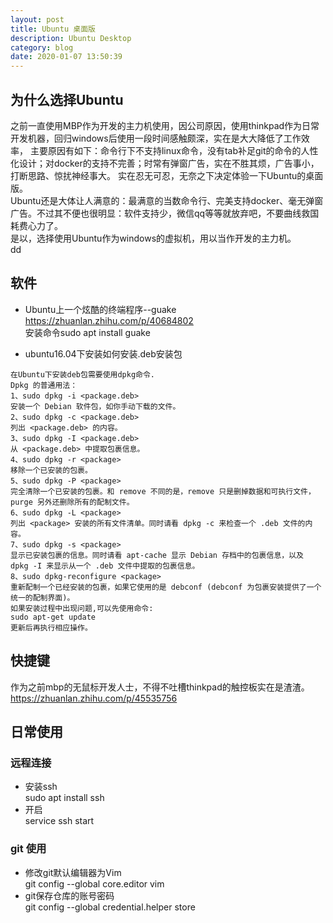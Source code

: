```yaml
---
layout: post
title: Ubuntu 桌面版
description: Ubuntu Desktop
category: blog
date: 2020-01-07 13:50:39
---
```



## 为什么选择Ubuntu 
之前一直使用MBP作为开发的主力机使用，因公司原因，使用thinkpad作为日常开发机器，回归windows后使用一段时间感触颇深，实在是大大降低了工作效率，
主要原因有如下：命令行下不支持linux命令，没有tab补足git的命令的人性化设计；对docker的支持不完善；时常有弹窗广告，实在不胜其烦，广告事小，打断思路、惊扰神经事大。
实在忍无可忍，无奈之下决定体验一下Ubuntu的桌面版。  
Ubuntu还是大体让人满意的：最满意的当数命令行、完美支持docker、毫无弹窗广告。不过其不便也很明显：软件支持少，微信qq等等就放弃吧，不要曲线救国耗费心力了。   
是以，选择使用Ubuntu作为windows的虚拟机，用以当作开发的主力机。  
dd
## 软件
- Ubuntu上一个炫酷的终端程序--guake https://zhuanlan.zhihu.com/p/40684802  
    安装命令sudo apt install guake  

- ubuntu16.04下安装如何安装.deb安装包   

```
在Ubuntu下安装deb包需要使用dpkg命令.  
Dpkg 的普通用法：   
1、sudo dpkg -i <package.deb>  
安装一个 Debian 软件包，如你手动下载的文件。  
2、sudo dpkg -c <package.deb>  
列出 <package.deb> 的内容。  
3、sudo dpkg -I <package.deb>  
从 <package.deb> 中提取包裹信息。  
4、sudo dpkg -r <package>  
移除一个已安装的包裹。  
5、sudo dpkg -P <package>  
完全清除一个已安装的包裹。和 remove 不同的是，remove 只是删掉数据和可执行文件，purge 另外还删除所有的配制文件。  
6、sudo dpkg -L <package>  
列出 <package> 安装的所有文件清单。同时请看 dpkg -c 来检查一个 .deb 文件的内容。  
7、sudo dpkg -s <package>  
显示已安装包裹的信息。同时请看 apt-cache 显示 Debian 存档中的包裹信息，以及 dpkg -I 来显示从一个 .deb 文件中提取的包裹信息。  
8、sudo dpkg-reconfigure <package>  
重新配制一个已经安装的包裹，如果它使用的是 debconf (debconf 为包裹安装提供了一个统一的配制界面)。  
如果安装过程中出现问题,可以先使用命令:  
sudo apt-get update  
更新后再执行相应操作。  
```

## 快捷键
作为之前mbp的无鼠标开发人士，不得不吐槽thinkpad的触控板实在是渣渣。   
https://zhuanlan.zhihu.com/p/45535756   

## 日常使用

### 远程连接
- 安装ssh  
sudo apt install ssh  
- 开启  
service ssh start


### git 使用
- 修改git默认编辑器为Vim  
git config --global core.editor vim    
- git保存仓库的账号密码    
git config --global credential.helper store   



























